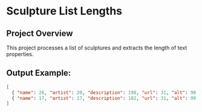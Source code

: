# Sculpture List Lengths

## Project Overview
This project processes a list of sculptures and extracts the length of text properties.

## Output Example:
```json
[
  { "name": 26, "artist": 20, "description": 198, "url": 31, "alt": 90 },
  { "name": 17, "artist": 17, "description": 182, "url": 31, "alt": 99 }
]
